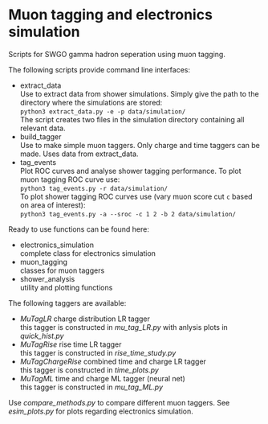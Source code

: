 # Muon tagging and electronics simulation

Scripts for SWGO gamma hadron seperation using muon tagging.

The following scripts provide command line interfaces:
* extract_data  
    Use to extract data from shower simulations. Simply give the path to the directory where the simulations are stored:  
    `python3 extract_data.py -e -p data/simulation/`  
    The script creates two files in the simulation directory containing all relevant data.
* build_tagger  
    Use to make simple muon taggers. Only charge and time taggers can be made. Uses data from extract_data.
* tag_events  
    Plot ROC curves and analyse shower tagging performance. To plot muon tagging ROC curve use:  
    `python3 tag_events.py -r data/simulation/`  
    To plot shower tagging ROC curves use (vary muon score cut `c` based on area of interest):  
    `python3 tag_events.py -a --sroc -c 1 2 -b 2 data/simulation/`

Ready to use functions can be found here:
* electronics_simulation  
    complete class for electronics simulation
* muon_tagging  
    classes for muon taggers
* shower_analysis  
    utility and plotting functions

The following taggers are available:
* *MuTagLR* charge distribution LR tagger  
    this tagger is constructed in *mu_tag_LR.py* with anlysis plots in *quick_hist.py*
* *MuTagRise* rise time LR tagger  
    this tagger is constructed in *rise_time_study.py*
* *MuTagChargeRise* combined time and charge LR tagger  
    this tagger is constructed in *time_plots.py*  
* *MuTagML* time and charge ML tagger (neural net)  
    this tagger is constructed in *mu_tag_ML.py*

Use *compare_methods.py* to compare different muon taggers.
See *esim_plots.py* for plots regarding electronics simulation.
